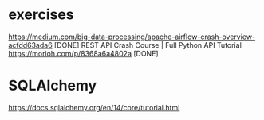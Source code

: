 # exercises
https://medium.com/big-data-processing/apache-airflow-crash-overview-acfdd63ada6 [DONE]
REST API Crash Course | Full Python API Tutorial  https://morioh.com/p/8368a6a4802a [DONE]

# SQLAlchemy
https://docs.sqlalchemy.org/en/14/core/tutorial.html